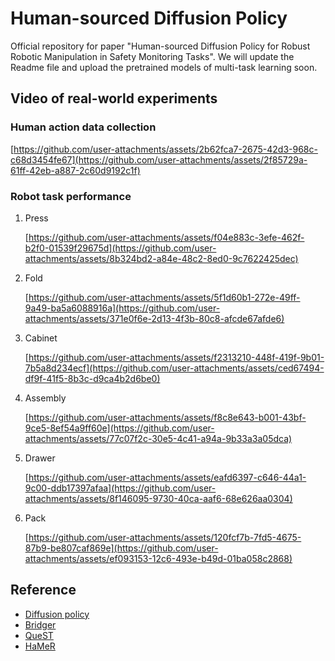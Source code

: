 # Human-sourced Diffusion Policy
Official repository for paper "Human-sourced Diffusion Policy for Robust Robotic Manipulation in Safety Monitoring Tasks". We will update the Readme file and upload the pretrained models of multi-task learning soon.

## Video of real-world experiments

### Human action data collection

[https://github.com/user-attachments/assets/2b62fca7-2675-42d3-968c-c68d3454fe67](https://github.com/user-attachments/assets/2f85729a-61ff-42eb-a887-2c60d9192c1f)

### Robot task performance
1. Press

   [https://github.com/user-attachments/assets/f04e883c-3efe-462f-b2f0-01539f29675d](https://github.com/user-attachments/assets/8b324bd2-a84e-48c2-8ed0-9c7622425dec)

2. Fold

   [https://github.com/user-attachments/assets/5f1d60b1-272e-49ff-9a49-ba5a6088916a](https://github.com/user-attachments/assets/371e0f6e-2d13-4f3b-80c8-afcde67afde6)
   
3. Cabinet

   [https://github.com/user-attachments/assets/f2313210-448f-419f-9b01-7b5a8d234ecf](https://github.com/user-attachments/assets/ced67494-df9f-41f5-8b3c-d9ca4b2d6be0)

4. Assembly

   [https://github.com/user-attachments/assets/f8c8e643-b001-43bf-9ce5-8ef54a9ff60e](https://github.com/user-attachments/assets/77c07f2c-30e5-4c41-a94a-9b33a3a05dca)

5. Drawer

   [https://github.com/user-attachments/assets/eafd6397-c646-44a1-9c00-ddb17397afaa](https://github.com/user-attachments/assets/8f146095-9730-40ca-aaf6-68e626aa0304)

6. Pack

   [https://github.com/user-attachments/assets/120fcf7b-7fd5-4675-87b9-be807caf869e](https://github.com/user-attachments/assets/ef093153-12c6-493e-b49d-01ba058c2868)
   
## Reference
- [Diffusion policy](https://github.com/real-stanford/diffusion_policy)
- [Bridger](https://github.com/clear-nus/bridger)
- [QueST](https://github.com/pairlab/QueST)
- [HaMeR](https://github.com/geopavlakos/hamer)

